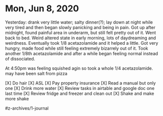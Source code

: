 # Mon, Jun 8, 2020
Yesterday: drank very little water; salty dinner(?); lay down at night while very tired and then began slowly panicking and being in pain. Got up after midnight, found painful area in underarm, but still felt pretty out of it. Went back to bed. Weird altered state in early morning, lots of daydreaming and weirdness. Eventually took 1/8 acetazolamide and it helped a little. Got very hungry, made food while still feeling extremely bizarrely out of it. Took another 1/8th acetazolamide and after a while began feeling normal instead of dissociated. 

At 4:50pm was feeling squished agin so took a whole 1/4 acetazolamide. may have been salt from pizza

[X] Do hair
[X] ASL
[X] Pay property insurance
[X] Read a manual but only one
[X] Drink more water
[X] Review tasks in airtable and google doc one last time
[X] Review fridge and freezer and clean out
[X] Shake and make more shake


#z-archives/1-journal